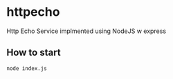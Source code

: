 # httpecho
Http Echo Service implmented using NodeJS w express

## How to start

```shell
node index.js
```